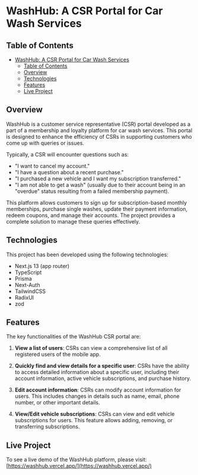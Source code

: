 # WashHub: A CSR Portal for Car Wash Services

## Table of Contents

- [WashHub: A CSR Portal for Car Wash Services](#washhub-a-csr-portal-for-car-wash-services)
  - [Table of Contents](#table-of-contents)
  - [Overview](#overview)
  - [Technologies](#technologies)
  - [Features](#features)
  - [Live Project](#live-project)

## Overview

WashHub is a customer service representative (CSR) portal developed as a part of a membership and loyalty platform for car wash services. This portal is designed to enhance the efficiency of CSRs in supporting customers who come up with queries or issues.

Typically, a CSR will encounter questions such as:
- "I want to cancel my account."
- "I have a question about a recent purchase."
- "I purchased a new vehicle and I want my subscription transferred."
- "I am not able to get a wash" (usually due to their account being in an "overdue" status resulting from a failed membership payment).

This platform allows customers to sign up for subscription-based monthly memberships, purchase single washes, update their payment information, redeem coupons, and manage their accounts. The project provides a complete solution to manage these queries effectively.

## Technologies

This project has been developed using the following technologies:

- Next.js 13 (app router)
- TypeScript
- Prisma
- Next-Auth
- TailwindCSS
- RadixUI
- zod

## Features

The key functionalities of the WashHub CSR portal are:

1. **View a list of users**: CSRs can view a comprehensive list of all registered users of the mobile app.

2. **Quickly find and view details for a specific user**: CSRs have the ability to access detailed information about a specific user, including their account information, active vehicle subscriptions, and purchase history.

3. **Edit account information**: CSRs can modify account information for users. This includes changes in details such as name, email, phone number, or other important details.

4. **View/Edit vehicle subscriptions**: CSRs can view and edit vehicle subscriptions for users. This feature allows adding, removing, or transferring subscriptions.

## Live Project

To see a live demo of the WashHub platform, please visit: [https://washhub.vercel.app/](https://washhub.vercel.app/)
